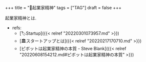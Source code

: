 +++
title = "🔖起業家精神"
tags = ["TAG"]
draft = false
+++

起業家精神とは.

-   refs:
    -   [🏷Startup]({{< relref "20220301073957.md" >}})
    -   [🏛スタートアップとは]({{< relref "20220217170710.md" >}})
    -   [ピボットは起業家精神の本質 - Steve Blank]({{< relref "20220608154212.md#ピボットは起業家精神の本質" >}})
